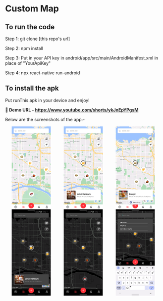 # Custom Map

## To run the code

Step 1: git clone [this repo's url]

Step 2: npm install

Step 3: Put in your API key in android/app/src/main/AndroidManifest.xml in place of "YourApiKey"

Step 4: npx react-native run-android

## To install the apk

Put runThis.apk in your device and enjoy!

**📼 Demo URL - https://www.youtube.com/shorts/ykJnEpYPgsM**

Below are the screenshots of the app:-

<div style="display:flex;justify-content:space-around;align-item:'center;">
<img alt='ss1' src='./src/workingScreenshots/Screenshot_1670481940.png' height='25%' width='25%'>

<img alt='ss1' src='./src/workingScreenshots/Screenshot_1670481947.png' height='25%' width='25%'>

<img alt='ss1' src='./src/workingScreenshots/Screenshot_1670481983.png' height='25%' width='25%'>
</div>

<div style="display:flex;justify-content:space-around">
<img alt='ss1' src='./src/workingScreenshots/Screenshot_1670481951.png' height='25%' width='25%'>

<img alt='ss1' src='./src/workingScreenshots/Screenshot_1670481954.png' height='25%' width='25%'>

<img alt='ss1' src='./src/workingScreenshots/Screenshot_1670481958.png' height='25%' width='25%'>
</div>
